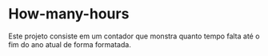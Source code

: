 # How-many-hours

Este projeto consiste em um contador que monstra quanto tempo falta até o fim do ano atual de forma formatada.
